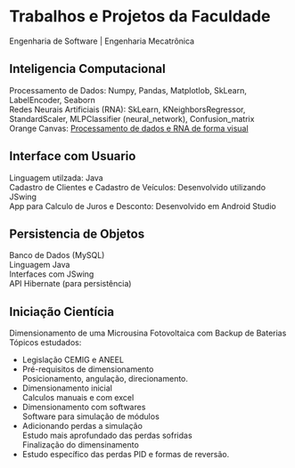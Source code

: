 # Trabalhos e Projetos da Faculdade
Engenharia de Software | Engenharia Mecatrônica

## Inteligencia Computacional
Processamento de Dados: Numpy, Pandas, Matplotlob, SkLearn, LabelEncoder, Seaborn<br>
Redes Neurais Artificiais (RNA): SkLearn, KNeighborsRegressor, StandardScaler, MLPClassifier (neural_network), Confusion_matrix<br>
Orange Canvas: <a href="https://orangedatamining.com/">Processamento de dados e RNA de forma visual</a>
## Interface com Usuario
Linguagem utilzada: Java<br>
Cadastro de Clientes e Cadastro de Veículos: Desenvolvido utilizando JSwing<br>
App para Calculo de Juros e Desconto: Desenvolvido em Android Studio
## Persistencia de Objetos
Banco de Dados (MySQL)<br>
Linguagem Java<br>
Interfaces com JSwing<br>
API Hibernate (para persistência)

## Iniciação Cientícia
Dimensionamento de uma Microusina Fotovoltaica com Backup de Baterias<br>
Tópicos estudados:
<ul>
    <li>
        Legislação CEMIG e ANEEL
    </li>
    <li>
        Pré-requisitos de dimensionamento<br>
        Posicionamento, angulação, direcionamento.
    </li>
    <li>
        Dimensionamento inicial<br>
        Calculos manuais e com excel
    </li>
    <li>
        Dimensionamento com softwares<br>
        Software para simulação de módulos
    </li>
    <li>
        Adicionando perdas a simulação<br>
        Estudo mais aprofundado das perdas sofridas<br>
        Finalização do dimensinamento
    </li>
    <li>
        Estudo específico das perdas PID e formas de reversão.
    </li>
</ul>